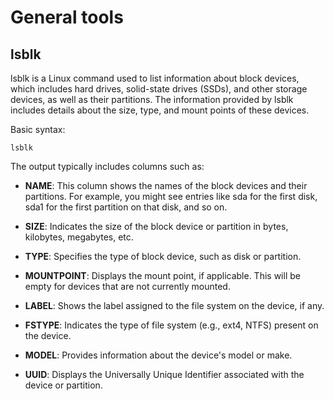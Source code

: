 # General tools

## lsblk

lsblk is a Linux command used to list information about block devices, which includes hard drives, solid-state drives (SSDs), and other storage devices, as well as their partitions. The information provided by lsblk includes details about the size, type, and mount points of these devices.

Basic syntax:
```
lsblk
```

The output typically includes columns such as:

- **NAME**: This column shows the names of the block devices and their partitions. For example, you might see entries like sda for the first disk, sda1 for the first partition on that disk, and so on.

- **SIZE**: Indicates the size of the block device or partition in bytes, kilobytes, megabytes, etc.

- **TYPE**: Specifies the type of block device, such as disk or partition.

- **MOUNTPOINT**: Displays the mount point, if applicable. This will be empty for devices that are not currently mounted.

- **LABEL**: Shows the label assigned to the file system on the device, if any.

- **FSTYPE**: Indicates the type of file system (e.g., ext4, NTFS) present on the device.

- **MODEL**: Provides information about the device's model or make.

- **UUID**: Displays the Universally Unique Identifier associated with the device or partition.
